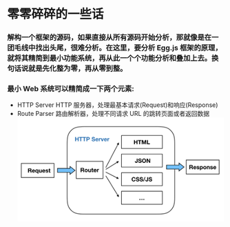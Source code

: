 # 零零碎碎的一些话

### 解构一个框架的源码，如果直接从所有源码开始分析，那就像是在一团毛线中找出头尾，很难分析。在这里，要分析 Egg.js 框架的原理，就将其精简到最小功能系统，再从此一个个功能分析和叠加上去。换句话说就是先化整为零，再从零到整。

### 最小 Web 系统可以精简成一下两个元素:

- HTTP Server HTTP 服务器，处理最基本请求(Request)和响应(Response)
- Route Parser 路由解析器，处理不同请求 URL 的跳转页面或者返回数据
  <img src='../imgs/smallest-sys.png'>
